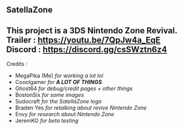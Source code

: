 SatellaZone  
-------------------------------
This project is a 3DS Nintendo Zone Revival.  
Trailer : https://youtu.be/7QpJw4a_EqE  
Discord : https://discord.gg/csSWztn6z4  
-------------------------------
Credits : 
* MegaPika (Me) *for working a lot lol*
* Cooolgamer *for __A LOT OF THINGS__*
* Ghost64 *for debug/credit pages + other things*
* BostonSix *for some images*
* Sudocraft *for the SatellaZone logo*
* Braden Yes *for retalking about revive Nintendo Zone*
* Envy *for research about Nintendo Zone*
* JeremKO *for beta testing*
